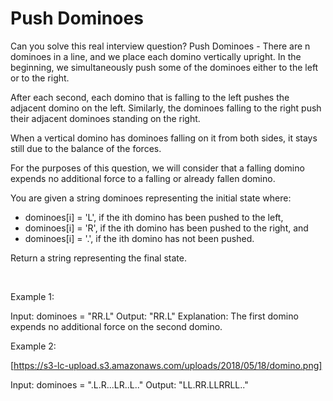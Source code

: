 # Push Dominoes

Can you solve this real interview question? Push Dominoes - There are n dominoes in a line, and we place each domino vertically upright. In the beginning, we simultaneously push some of the dominoes either to the left or to the right.

After each second, each domino that is falling to the left pushes the adjacent domino on the left. Similarly, the dominoes falling to the right push their adjacent dominoes standing on the right.

When a vertical domino has dominoes falling on it from both sides, it stays still due to the balance of the forces.

For the purposes of this question, we will consider that a falling domino expends no additional force to a falling or already fallen domino.

You are given a string dominoes representing the initial state where:

 * dominoes[i] = 'L', if the ith domino has been pushed to the left,
 * dominoes[i] = 'R', if the ith domino has been pushed to the right, and
 * dominoes[i] = '.', if the ith domino has not been pushed.

Return a string representing the final state.

 

Example 1:


Input: dominoes = "RR.L"
Output: "RR.L"
Explanation: The first domino expends no additional force on the second domino.


Example 2:

[https://s3-lc-upload.s3.amazonaws.com/uploads/2018/05/18/domino.png]


Input: dominoes = ".L.R...LR..L.."
Output: "LL.RR.LLRRLL.."